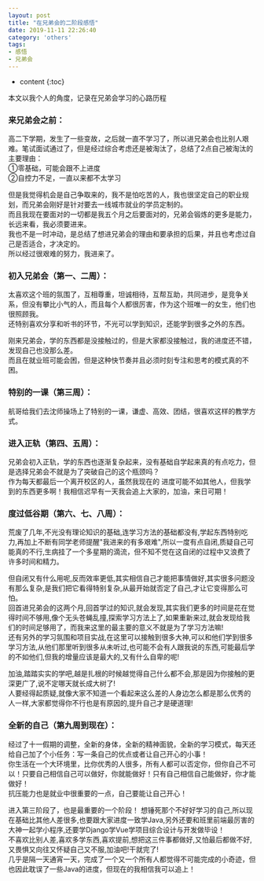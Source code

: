 ```yaml
---
layout: post
title: "在兄弟会的二阶段感悟"
date: 2019-11-11 22:26:40
category: 'others'
tags:
- 感悟
- 兄弟会
---
```

* content
{:toc}

本文以我个人的角度，记录在兄弟会学习的心路历程

















### 来兄弟会之前：  
高二下学期，发生了一些变故，之后就一直不学习了，所以进兄弟会也比别人艰难。笔试面试通过了，但是经过综合考虑还是被淘汰了，总结了2点自己被淘汰的主要理由：  
①零基础，可能会跟不上进度  
②自控力不足，一直以来都不太学习  

但是我觉得机会是自己争取来的，我不是怕吃苦的人，我也很坚定自己的职业规划，而兄弟会刚好是针对要去一线城市就业的学员定制的。  
而且我现在要面对的一切都是我五个月之后要面对的，兄弟会锻炼的更多是能力，长远来看，我必须要进来。  
我也不是一时冲动，是总结了想进兄弟会的理由和要承担的后果，并且也考虑过自己是否适合，才决定的。  
所以经过很艰难的努力，我进来了。  


### 初入兄弟会（第一、二周）：  
太喜欢这个班的氛围了，互相尊重，坦诚相待，互帮互助，共同进步，是竞争关系，但没有攀比小气的人，而且每个人都很厉害，作为这个班唯一的女生，他们也很照顾我。   
还特别喜欢分享和听书的环节，不光可以学到知识，还能学到很多之外的东西。  

刚来兄弟会，学的东西都是没接触过的，但是大家都没接触过，我的进度还不错，发现自己也没那么差。  
而且在就业班可能会困，但是这种快节奏并且必须时刻专注和思考的模式真的不困。   
 

### 特别的一课（第三周）：  
航哥给我们去沈师操场上了特别的一课，谦虚、高效、团结，很喜欢这样的教学方式。  


### 进入正轨（第四、五周）：  
兄弟会初入正轨，学的东西也逐渐复杂起来，没有基础自学起来真的有点吃力，但是选择兄弟会不就是为了突破自己的这个瓶颈吗？  
作为每天都最后一个离开校区的人，虽然我现在的 进度可能不如其他人，但我学到的东西更多啊！我相信迟早有一天我会追上大家的，加油，来日可期！  


### 度过低谷期（第六、七、八周）： 
荒废了几年,不光没有理论知识的基础,连学习方法的基础都没有,学起东西特别吃力,再加上不断有同学老师提醒"我进来的有多艰难",所以一度有点自闭,质疑自己可能真的不行,生病挂了一个多星期的滴流，但不知不觉在这自闭的过程中又浪费了许多时间和精力。  

但自闭又有什么用呢,反而效率更低,其实相信自己才能把事情做好,其实很多问题没有那么复杂,是我们把它看得特别复杂,从最开始就否定了自己,才让它变得那么可怕。  
回首进兄弟会的这两个月,回首学过的知识,就会发现,其实我们更多的时间是花在觉得时间不够用,像个无头苍蝇乱撞,探索学习方法上了,如果重新来过,就会发现给我们的时间足够用了，而我来这里的最主要的意义不就是为了学习方法嘛!  
还有另外的学习氛围和项目实战,在这里可以接触到很多大神,可以和他们学到很多学习方法,从他们那里听到很多从未听过,也可能不会有人跟我说的东西,可能最后学的不如他们,但我的增量应该是最大的,又有什么自卑的呢!  

加油,踏踏实实的学吧,越是扎根的时候越觉得自己什么都不会,那是因为你接触的更深更广了,说不定哪天就长成大树了!   
人要经得起质疑,就像大家不知道一个看起来这么差的人身边怎么都是那么优秀的人一样,大家都觉得你不行也是有原因的,提升自己才是硬道理!  


### 全新的自己（第九周到现在）： 
经过了十一假期的调整，全新的身体，全新的精神面貌，全新的学习模式，每天还给自己加了个小任务：写一条自己的优点或者让自己开心的小事！  
你生活在一个大环境里，比你优秀的人很多，所有人都可以否定你，但你自己不可以！只要自己相信自己可以做好，你就能做好！只有自己相信自己能做好，你才能做好！  
抗压能力也是就业中很重要的一点，自己要能让自己开心！  

进入第三阶段了，也是最重要的一个阶段！
想锤死那个不好好学习的自己,所以现在基础比其他人差很多,也要跟大家进度一致学Java,另外还要和班里前端最厉害的大神一起学小程序,还要学Django学Vue学项目综合设计与开发做毕设！  
不喜欢比别人差,喜欢多学东西,喜欢提前,想把这三件事都做好,又怕最后都做不好,又畏惧又向往又怀疑自己又不服,加油吧!干就完了!  
几乎是隔一天通宵一天，完成了一个又一个所有人都觉得不可能完成的小奇迹，但也因此耽误了一些Java的进度，但现在的我相信我可以追上！  













